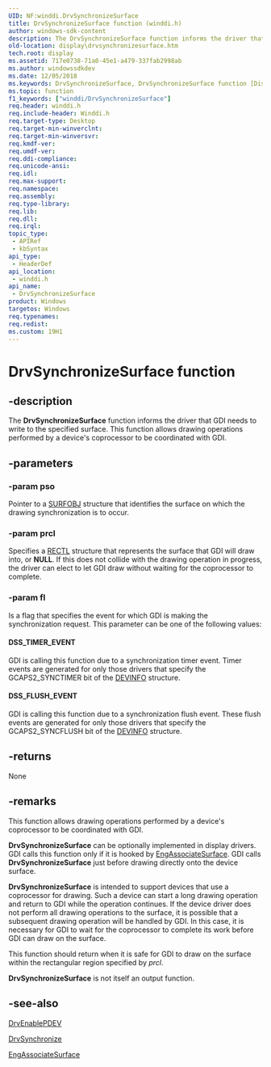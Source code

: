 ```yaml
---
UID: NF:winddi.DrvSynchronizeSurface
title: DrvSynchronizeSurface function (winddi.h)
author: windows-sdk-content
description: The DrvSynchronizeSurface function informs the driver that GDI needs to write to the specified surface. This function allows drawing operations performed by a device's coprocessor to be coordinated with GDI.
old-location: display\drvsynchronizesurface.htm
tech.root: display
ms.assetid: 717e0738-71a0-45e1-a479-337fab2998ab
ms.author: windowssdkdev
ms.date: 12/05/2018
ms.keywords: DrvSynchronizeSurface, DrvSynchronizeSurface function [Display Devices], ddifncs_ab69a2cb-5b19-4a94-a78e-2c21d2950ff8.xml, display.drvsynchronizesurface, winddi/DrvSynchronizeSurface
ms.topic: function
f1_keywords: ["winddi/DrvSynchronizeSurface"]
req.header: winddi.h
req.include-header: Winddi.h
req.target-type: Desktop
req.target-min-winverclnt: 
req.target-min-winversvr: 
req.kmdf-ver: 
req.umdf-ver: 
req.ddi-compliance: 
req.unicode-ansi: 
req.idl: 
req.max-support: 
req.namespace: 
req.assembly: 
req.type-library: 
req.lib: 
req.dll: 
req.irql: 
topic_type:
 - APIRef
 - kbSyntax
api_type:
 - HeaderDef
api_location:
 - winddi.h
api_name:
 - DrvSynchronizeSurface
product: Windows
targetos: Windows
req.typenames: 
req.redist: 
ms.custom: 19H1
---
```


# DrvSynchronizeSurface function


## -description


The <b>DrvSynchronizeSurface</b> function informs the driver that GDI needs to write to the specified surface. This function allows drawing operations performed by a device's coprocessor to be coordinated with GDI.


## -parameters




### -param pso

Pointer to a <a href="https://docs.microsoft.com/windows/desktop/api/winddi/ns-winddi-_surfobj">SURFOBJ</a> structure that identifies the surface on which the drawing synchronization is to occur.


### -param prcl

Specifies a <a href="https://docs.microsoft.com/windows/desktop/api/windef/ns-windef-_rectl">RECTL</a> structure that represents the surface that GDI will draw into, or <b>NULL</b>. If this does not collide with the drawing operation in progress, the driver can elect to let GDI draw without waiting for the coprocessor to complete.


### -param fl

Is a flag that specifies the event for which GDI is making the synchronization request. This parameter can be one of the following values:





#### DSS_TIMER_EVENT

GDI is calling this function due to a synchronization timer event. Timer events are generated for only those drivers that specify the GCAPS2_SYNCTIMER bit of the <a href="https://docs.microsoft.com/windows/desktop/api/winddi/ns-winddi-tagdevinfo">DEVINFO</a> structure.



#### DSS_FLUSH_EVENT

GDI is calling this function due to a synchronization flush event. These flush events are generated for only those drivers that specify the GCAPS2_SYNCFLUSH bit of the <a href="https://docs.microsoft.com/windows/desktop/api/winddi/ns-winddi-tagdevinfo">DEVINFO</a> structure.


## -returns



None




## -remarks



This function allows drawing operations performed by a device's coprocessor to be coordinated with GDI.

<b>DrvSynchronizeSurface</b> can be optionally implemented in display drivers. GDI calls this function only if it is hooked by <a href="https://docs.microsoft.com/windows/desktop/api/winddi/nf-winddi-engassociatesurface">EngAssociateSurface</a>. GDI calls <b>DrvSynchronizeSurface</b> just before drawing directly onto the device surface.

<b>DrvSynchronizeSurface</b> is intended to support devices that use a coprocessor for drawing. Such a device can start a long drawing operation and return to GDI while the operation continues. If the device driver does not perform all drawing operations to the surface, it is possible that a subsequent drawing operation will be handled by GDI. In this case, it is necessary for GDI to wait for the coprocessor to complete its work before GDI can draw on the surface.

This function should return when it is safe for GDI to draw on the surface within the rectangular region specified by <i>prcl</i>.

<b>DrvSynchronizeSurface</b> is not itself an output function.




## -see-also




<a href="https://docs.microsoft.com/windows/desktop/api/winddi/nf-winddi-drvenablepdev">DrvEnablePDEV</a>



<a href="https://docs.microsoft.com/windows/desktop/api/winddi/nf-winddi-drvsynchronize">DrvSynchronize</a>



<a href="https://docs.microsoft.com/windows/desktop/api/winddi/nf-winddi-engassociatesurface">EngAssociateSurface</a>
 

 

